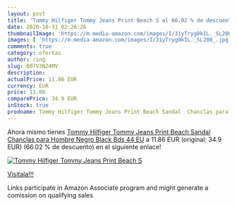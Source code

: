 ```yaml
---
layout: post
title: 'Tommy Hilfiger Tommy Jeans Print Beach S al 66.02 % de descuento'
date: 2020-10-31 02:26:26
thumbnailImage: 'https://m.media-amazon.com/images/I/31yTryg0kIL._SL200_.jpg'
images: [ 'https://m.media-amazon.com/images/I/31yTryg0kIL._SL200_.jpg' ]
comments: true
category: ofertas
author: ring
slug: B07V3N24MV
description:
actualPrice: 11.86 EUR
currency: EUR
price: 11.86
comparePrice: 34.9 EUR
inStock: true
prodname: Tommy Hilfiger Tommy Jeans Print Beach Sandal  Chanclas para Hombre  Negro  Black Bds   44 EU
---
```


Ahora mismo tienes [Tommy Hilfiger Tommy Jeans Print Beach Sandal  Chanclas para Hombre  Negro  Black Bds   44 EU](https://www.amazon.es/dp/B07V3N24MV/?tag=tolees-21) a 11.86 EUR (original: 34.9 EUR) (66.02 %  de descuento) en el siguiente enlace!

[![Tommy Hilfiger Tommy Jeans Print Beach S](https://m.media-amazon.com/images/I/31yTryg0kIL._SL200_.jpg)](https://www.amazon.es/dp/B07V3N24MV/?tag=tolees-21)

[Visítala!!!](https://www.amazon.es/dp/B07V3N24MV/?tag=tolees-21)

Links participate in Amazon Associate program and might generate a comission on qualifying sales
